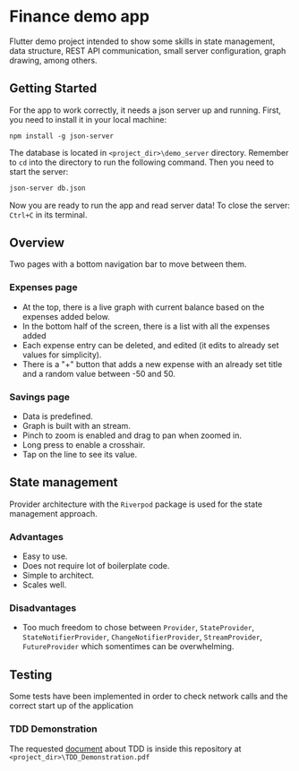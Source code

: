 # Finance demo app

Flutter demo project intended to show some skills in state management, data structure, REST API communication, small server configuration, graph drawing, among others.

## Getting Started

For the app to work correctly, it needs a json server up and running.
First, you need to install it in your local machine:

```
npm install -g json-server
```

The database is located in `<project_dir>\demo_server` directory. Remember to `cd` into the directory to run the following command.
Then you need to start the server:

```bash
json-server db.json
```

Now you are ready to run the app and read server data!
To close the server: `Ctrl+C` in its terminal.

## Overview

Two pages with a bottom navigation bar to move between them.

### Expenses page

- At the top, there is a live graph with current balance based on the expenses added below.
- In the bottom half of the screen, there is a list with all the expenses added
- Each expense entry can be deleted, and edited (it edits to already set values for simplicity).
- There is a "+" button that adds a new expense with an already set title and a random value between -50 and 50.

### Savings page

- Data is predefined.
- Graph is built with an stream.
- Pinch to zoom is enabled and drag to pan when zoomed in.
- Long press to enable a crosshair.
- Tap on the line to see its value.

## State management

Provider architecture with the `Riverpod` package is used for the state management approach.

### Advantages

- Easy to use.
- Does not require lot of boilerplate code.
- Simple to architect.
- Scales well.

### Disadvantages

- Too much freedom to chose between `Provider`, `StateProvider`, `StateNotifierProvider`, `ChangeNotifierProvider`, `StreamProvider`, `FutureProvider` which somentimes can be overwhelming.

## Testing

Some tests have been implemented in order to check network calls and the correct start up of the application

### TDD Demonstration

The requested [document](TDD_Demonstration.pdf) about TDD is inside this repository at `<project_dir>\TDD_Demonstration.pdf`
